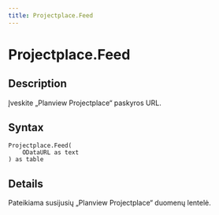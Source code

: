 ```yaml
---
title: Projectplace.Feed
---
```


# Projectplace.Feed


## Description

Įveskite „Planview Projectplace“ paskyros URL.


## Syntax

```powerquery
Projectplace.Feed(
    ODataURL as text
) as table
```


## Details

Pateikiama susijusių „Planview Projectplace“ duomenų lentelė.



